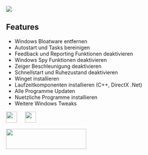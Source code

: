 <img src="https://github.com/Marvin700/Windows_Optimisation_Pack/blob/main/_Files/Titelbild.png"> 

## Features
* Windows Bloatware entfernen
* Autostart und Tasks bereinigen
* Feedback und Reporting Funktionen deaktivieren
* Windows Spy Funktionen deaktivieren
* Zeiger Beschleunigung deaktivieren
* Schnellstart und Ruhezustand deaktivieren
* Winget installieren
* Laufzeitkomponenten installieren (C++, DirectX .Net)
* Alle Programme Updaten
* Nuetzliche Programme installieren
* Weitere Windows Tweaks

<img src="https://upload.wikimedia.org/wikipedia/commons/0/05/Windows_10_Logo.svg" height="30px"/> &emsp; <img src="https://upload.wikimedia.org/wikipedia/commons/e/e6/Windows_11_logo.svg" height="30px"/>

<a href="https://github.com/Marvin700/Windows_Optimisation_Pack/releases/latest"><img src="https://raw.githubusercontent.com/farag2/Sophia-Script-for-Windows/master/img/SSdownloadbutton.svg" width=220px height=55px></a>
